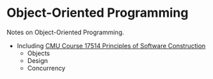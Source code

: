 # Object-Oriented Programming

Notes on Object-Oriented Programming.

* Including [CMU Course 17514 Principles of Software Construction](./Object-Oriented-Programming/)
  * Objects
  * Design
  * Concurrency
